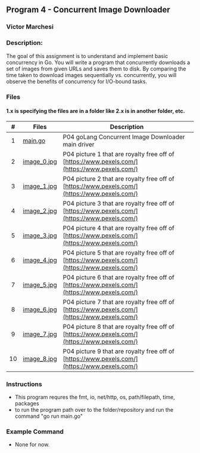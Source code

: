 ## Program 4 - Concurrent Image Downloader
### Victor Marchesi
### Description:

The goal of this assignment is to understand and implement basic concurrency in Go. You will write a program that concurrently downloads a set of images from given URLs and saves them to disk. By comparing the time taken to download images sequentially vs. concurrently, you will observe the benefits of concurrency for I/O-bound tasks.


### Files

#### 1.x is specifying the files are in a folder like 2.x is in another folder, etc.

|    #    | Files    | Description                      |
| :---: | -------- | -------------------------------- |
|    1    | [main.go](./main.go) | P04 goLang Concurrent Image Downloader main driver |
|    2    | [image_0.jpg](./image_0.jpg) | P04 picture 1 that are royalty free off of [https://www.pexels.com/](https://www.pexels.com/) |
|    3    | [image_1.jpg](./image_1.jpg) | P04 picture 2 that are royalty free off of [https://www.pexels.com/](https://www.pexels.com/) |
|    4    | [image_2.jpg](./image_2.jpg) | P04 picture 3 that are royalty free off of [https://www.pexels.com/](https://www.pexels.com/) |
|    5    | [image_3.jpg](./image_3.jpg) | P04 picture 4 that are royalty free off of [https://www.pexels.com/](https://www.pexels.com/) |
|    6    | [image_4.jpg](./image_4.jpg) | P04 picture 5 that are royalty free off of [https://www.pexels.com/](https://www.pexels.com/) |
|    7    | [image_5.jpg](./image_5.jpg) | P04 picture 6 that are royalty free off of [https://www.pexels.com/](https://www.pexels.com/) |
|    8    | [image_6.jpg](./image_6.jpg) | P04 picture 7 that are royalty free off of [https://www.pexels.com/](https://www.pexels.com/) |
|    9    | [image_7.jpg](./image_7.jpg) | P04 picture 8 that are royalty free off of [https://www.pexels.com/](https://www.pexels.com/) |
|    10   | [image_8.jpg](./image_8.jpg) | P04 picture 9 that are royalty free off of [https://www.pexels.com/](https://www.pexels.com/) |


### Instructions

- This program requres the fmt, io, net/http, os, path/filepath, time, packages
- to run the program path over to the folder/repository and run the command "go run main.go"

### Example Command

- None for now.
